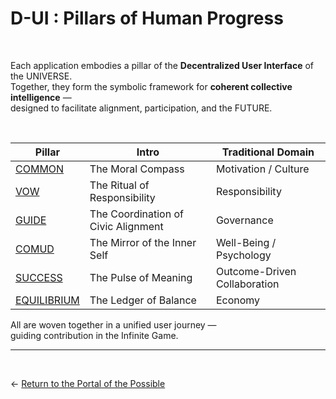 # D-UI : Pillars of Human Progress

<br>

Each application embodies a pillar of the **Decentralized User Interface** of the UNIVERSE.  
Together, they form the symbolic framework for **coherent collective intelligence** —  
designed to facilitate alignment, participation, and the FUTURE.

<br>

| Pillar                      | Intro                                | Traditional Domain             |
|-----------------------------|----------------------------------------|---------------------------------|
| [COMMON](3.1%20COMMON.md)       | The Moral Compass                   | Motivation / Culture            |
| [VOW](3.2%20VOW.md)             | The Ritual of Responsibility        | Responsibility                  |
| [GUIDE](3.3%20GUIDE.md)         | The Coordination of Civic Alignment | Governance                      |
| [COMUD](3.4%20COMUD.md)         | The Mirror of the Inner Self        | Well-Being / Psychology         |
| [SUCCESS](3.5%20SUCCESS.md)     | The Pulse of Meaning                | Outcome-Driven Collaboration    |
| [EQUILIBRIUM](3.6%20EQUILIBRIUM.md) | The Ledger of Balance                | Economy                         |

All are woven together in a unified user journey —  
guiding contribution in the Infinite Game.

---
<br>

← [Return to the Portal of the Possible](../README.md#portal)

